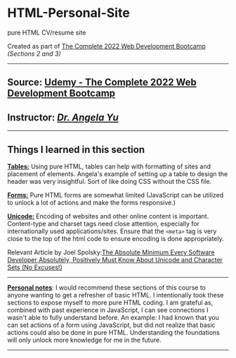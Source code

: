 # HTML-Personal-Site

pure HTML CV/resume site

Created as part of <u>The Complete 2022 Web Development Bootcamp</u><br>_(Sections 2 and 3)_

---

## Source: [Udemy - The Complete 2022 Web Development Bootcamp](https://www.udemy.com/course/the-complete-web-development-bootcamp/)

## Instructor: [_Dr. Angela Yu_](https://www.appbrewery.co/)

---

## Things I learned in this section

**<u>Tables:</u>** Using pure HTML, tables can help with formatting of sites and placement of elements. Angela's example of setting up a table to design the header was very insightful. Sort of like doing CSS without the CSS file.

**<u>Forms:</u>** Pure HTML forms are somewhat limited (JavaScript can be utilized to unlock a lot of actions and make the forms responsive.)

**<u>Unicode:</u>** Encoding of websites and other online content is important. Content-type and charset tags need close attention, especially for internationally used applications/sites. Ensure that the `<meta>` tag is very close to the top of the html code to ensure encoding is done appropriately.

Relevant Article by Joel Spolsky:[The Absolute Minimum Every Software Developer Absolutely, Positively Must Know About Unicode and Character Sets (No Excuses!)](https://www.joelonsoftware.com/2003/10/08/the-absolute-minimum-every-software-developer-absolutely-positively-must-know-about-unicode-and-character-sets-no-excuses/)

---

**<u>Personal notes</u>**: I would recommend these sections of this course to anyone wanting to get a refresher of basic HTML. I intentionally took these sections to expose myself to more pure HTML coding. I am grateful as, combined with past experience in JavaScript, I can see connections I wasn't able to fully understand before. An example: I had known that you can set actions of a form using JavaScript, but did not realize that basic actions could also be done in pure HTML. Understanding the foundations will only unlock more knowledge for me in the future.

---

